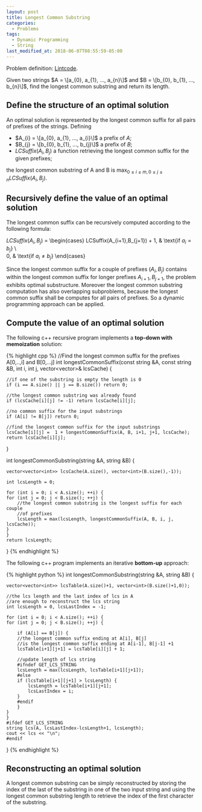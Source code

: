 ```yaml
---
layout: post
title: Longest Common Substring
categories:
  - Problems
tags:
  - Dynamic Programming
  - String
last_modified_at: 2018-06-07T08:55:59-05:00
---
```


Problem definition: [Lintcode](https://www.lintcode.com/problem/longest-common-substring/?_from=ladder&&fromId=2).

Given two strings $A = \[a_{0}, a_{1}, ..., a_{n}\]$ and $B = \[b_{0}, b_{1}, ..., b_{n}\]$, find the longest common substring and return its length.

## Define the structure of an optimal solution
An optimal solution is represented by the longest common suffix for all pairs of prefixes of the strings. Defining 
- $A_{i} = \[a_{0}, a_{1}, ..., a_{i}\]$ a prefix of $A$;
- $B_{j} = \[b_{0}, b_{1}, ..., b_{j}\]$ a prefix of $B$; 
- $LCSuffix(A_{i},B_{j})$ a function retrieving the longest common suffix for the given prefixes;

the longest common substring of A and B is $\max_{0 \leq i \leq m, 0 \leq j \leq n}LCSuffix(A_{i},B_{j})$.  

## Recursively define the value of an optimal solution
The longest common suffix can be recursively computed according to the following formula:

$LCSuffix(A_{i},B_{j})$ = \begin{cases}
LCSuffix(A_{i+1},B_{j+1}) + 1,  & \text{if $a_{i} = b_{j}$} \\\
0, & \text{if $a_{i} \neq b_{j}$}
\end{cases}

Since the longest common suffix for a couple of prefixes ($A_{i}, B_{j}$) contains within the longest common suffix for longer prefixes $A_{i+1}, B_{j+1}$, the problem exhibits optimal substructure. Moreover the longest common substring computation has also overlapping subproblems, because the longest common suffix shall be computes for all pairs of prefixes. So a dynamic programming approach can be applied.

## Compute the value of an optimal solution 

The following c++ recursive program implements a **top-down with memoization** solution: 

{% highlight cpp %}
//Find the longest common suffix for the prefixes A[0,..,i] and B[0,...j]
int longestCommonSuffix(const string &A, const string &B, int i, int j, vector<vector<int>>& lcsCache) {

    //if one of the substring is empty the length is 0
    if (i == A.size() || j == B.size()) return 0;

    //the longest common substring was already found
    if (lcsCache[i][j] != -1) return lcsCache[i][j];

    //no common suffix for the input substrings
    if (A[i] != B[j]) return 0;

    //find the longest common suffix for the input substrings
    lcsCache[i][j] =  1 + longestCommonSuffix(A, B, i+1, j+1, lcsCache);
    return lcsCache[i][j];

}

int longestCommonSubstring(string &A, string &B) {

    vector<vector<int>> lcsCache(A.size(), vector<int>(B.size(),-1));

    int lcsLength = 0;

    for (int i = 0; i < A.size(); ++i) {
	for (int j = 0; j < B.size(); ++j) {
	    //the longest common substring is the longest suffix for each couple 
	    //of prefixes
	    lcsLength = max(lcsLength, longestCommonSuffix(A, B, i, j, lcsCache));
	}
    }
    return lcsLength;
}
{% endhighlight %}

The following c++ program implements an iterative **bottom-up** approach: 

{% highlight python %}
int longestCommonSubstring(string &A, string &B) {
        
    vector<vector<int>> lcsTable(A.size()+1, vector<int>(B.size()+1,0));

    //the lcs length and the last index of lcs in A 
    //are enough to reconstruct the lcs string
    int lcsLength = 0, lcsLastIndex = -1;

    for (int i = 0; i < A.size(); ++i) {
	for (int j = 0; j < B.size(); ++j) {

	    if (A[i] == B[j]) {
		//the longest common suffix ending at A[i], B[j]
		//is the longest common suffix ending at A[i-1], B[j-1] +1
		lcsTable[i+1][j+1] = lcsTable[i][j] + 1;

		//update length of lcs string
		#ifndef GET_LCS_STRING 
		lcsLength = max(lcsLength, lcsTable[i+1][j+1]);
		#else
		if (lcsTable[i+1][j+1] > lcsLength) {
		    lcsLength = lcsTable[i+1][j+1];
		    lcsLastIndex = i;
		}
		#endif
	    }
	}
    }
    #ifdef GET_LCS_STRING 
    string lcs(A, lcsLastIndex-lcsLength+1, lcsLength);
    cout << lcs << "\n";
    #endif
}
{% endhighlight %}

## Reconstructing an optimal solution
A longest common substring can be simply reconstructed by storing the index of the last of the substring in one of the two input string and using the longest common substring length to retrieve the index of the first character of the substring.

